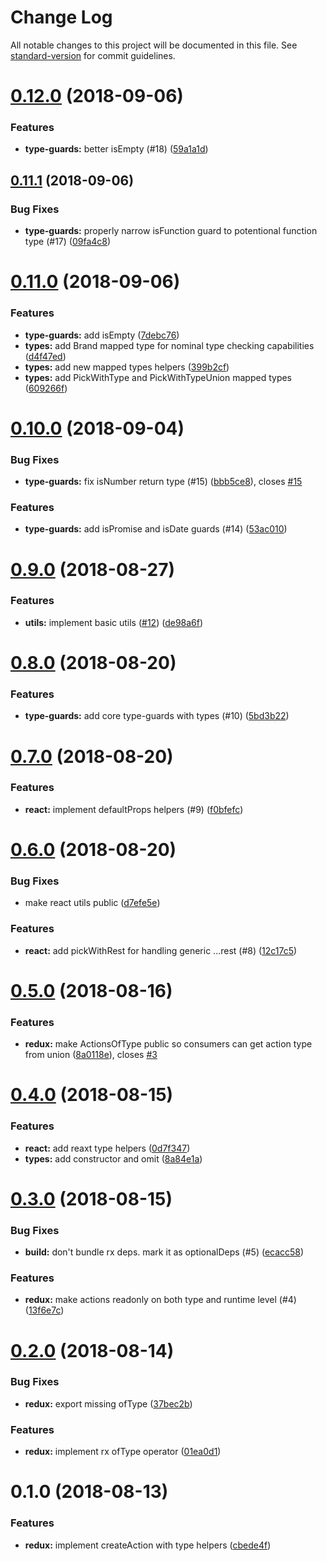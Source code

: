 # Change Log

All notable changes to this project will be documented in this file. See [standard-version](https://github.com/conventional-changelog/standard-version) for commit guidelines.

<a name="0.12.0"></a>

# [0.12.0](https://www.github.com/Hotell/rex-tils/compare/v0.11.1...v0.12.0) (2018-09-06)

### Features

- **type-guards:** better isEmpty (#18) ([59a1a1d](https://www.github.com/Hotell/rex-tils/commit/59a1a1d))

<a name="0.11.1"></a>

## [0.11.1](https://www.github.com/Hotell/rex-tils/compare/v0.11.0...v0.11.1) (2018-09-06)

### Bug Fixes

- **type-guards:** properly narrow isFunction guard to potentional function type (#17) ([09fa4c8](https://www.github.com/Hotell/rex-tils/commit/09fa4c8))

<a name="0.11.0"></a>

# [0.11.0](https://www.github.com/Hotell/rex-tils/compare/v0.10.0...v0.11.0) (2018-09-06)

### Features

- **type-guards:** add isEmpty ([7debc76](https://www.github.com/Hotell/rex-tils/commit/7debc76))
- **types:** add Brand mapped type for nominal type checking capabilities ([d4f47ed](https://www.github.com/Hotell/rex-tils/commit/d4f47ed))
- **types:** add new mapped types helpers ([399b2cf](https://www.github.com/Hotell/rex-tils/commit/399b2cf))
- **types:** add PickWithType and PickWithTypeUnion mapped types ([609266f](https://www.github.com/Hotell/rex-tils/commit/609266f))

<a name="0.10.0"></a>

# [0.10.0](https://www.github.com/Hotell/rex-tils/compare/v0.9.0...v0.10.0) (2018-09-04)

### Bug Fixes

- **type-guards:** fix isNumber return type (#15) ([bbb5ce8](https://www.github.com/Hotell/rex-tils/commit/bbb5ce8)), closes [#15](https://www.github.com/Hotell/rex-tils/issues/15)

### Features

- **type-guards:** add isPromise and isDate guards (#14) ([53ac010](https://www.github.com/Hotell/rex-tils/commit/53ac010))

<a name="0.9.0"></a>

# [0.9.0](https://github.com/Hotell/rex-tils/compare/v0.8.0...v0.9.0) (2018-08-27)

### Features

- **utils:** implement basic utils ([#12](https://github.com/Hotell/rex-tils/issues/12)) ([de98a6f](https://github.com/Hotell/rex-tils/commit/de98a6f))

<a name="0.8.0"></a>

# [0.8.0](https://www.github.com/Hotell/rex-tils/compare/v0.7.0...v0.8.0) (2018-08-20)

### Features

- **type-guards:** add core type-guards with types (#10) ([5bd3b22](https://www.github.com/Hotell/rex-tils/commit/5bd3b22))

<a name="0.7.0"></a>

# [0.7.0](https://www.github.com/Hotell/rex-tils/compare/v0.6.0...v0.7.0) (2018-08-20)

### Features

- **react:** implement defaultProps helpers (#9) ([f0bfefc](https://www.github.com/Hotell/rex-tils/commit/f0bfefc))

<a name="0.6.0"></a>

# [0.6.0](https://www.github.com/Hotell/rex-tils/compare/v0.5.0...v0.6.0) (2018-08-20)

### Bug Fixes

- make react utils public ([d7efe5e](https://www.github.com/Hotell/rex-tils/commit/d7efe5e))

### Features

- **react:** add pickWithRest for handling generic ...rest (#8) ([12c17c5](https://www.github.com/Hotell/rex-tils/commit/12c17c5))

<a name="0.5.0"></a>

# [0.5.0](https://www.github.com/Hotell/rex-tils/compare/v0.4.0...v0.5.0) (2018-08-16)

### Features

- **redux:** make ActionsOfType public so consumers can get action type from union ([8a0118e](https://www.github.com/Hotell/rex-tils/commit/8a0118e)), closes [#3](https://www.github.com/Hotell/rex-tils/issues/3)

<a name="0.4.0"></a>

# [0.4.0](https://www.github.com/Hotell/rex-tils/compare/v0.3.0...v0.4.0) (2018-08-15)

### Features

- **react:** add reaxt type helpers ([0d7f347](https://www.github.com/Hotell/rex-tils/commit/0d7f347))
- **types:** add constructor and omit ([8a84e1a](https://www.github.com/Hotell/rex-tils/commit/8a84e1a))

<a name="0.3.0"></a>

# [0.3.0](https://www.github.com/Hotell/rex-tils/compare/v0.2.0...v0.3.0) (2018-08-15)

### Bug Fixes

- **build:** don't bundle rx deps. mark it as optionalDeps (#5) ([ecacc58](https://www.github.com/Hotell/rex-tils/commit/ecacc58))

### Features

- **redux:** make actions readonly on both type and runtime level (#4) ([13f6e7c](https://www.github.com/Hotell/rex-tils/commit/13f6e7c))

<a name="0.2.0"></a>

# [0.2.0](https://www.github.com/Hotell/rex-tils/compare/v0.1.0...v0.2.0) (2018-08-14)

### Bug Fixes

- **redux:** export missing ofType ([37bec2b](https://www.github.com/Hotell/rex-tils/commit/37bec2b))

### Features

- **redux:** implement rx ofType operator ([01ea0d1](https://www.github.com/Hotell/rex-tils/commit/01ea0d1))

<a name="0.1.0"></a>

# 0.1.0 (2018-08-13)

### Features

- **redux:** implement createAction with type helpers ([cbede4f](https://www.github.com/Hotell/rex-tils/commit/cbede4f))
